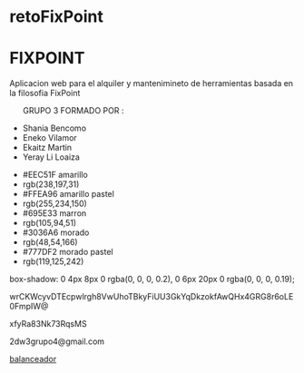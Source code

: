 # retoFixPoint
<h1>FIXPOINT</h1>
<p>Aplicacion web para el alquiler y mantenimineto de herramientas basada en la filosofia FixPoint</p>

<ul>
  <p>GRUPO 3 FORMADO POR :</p>
    <li>Shania Bencomo</li>
    <li>Eneko Vilamor</li>
    <li>Ekaitz Martin</li>
    <li>Yeray Li Loaiza</li>
</ul>


<ul>
  <li name='FixPointBueno-1' rgb='EEC51F' r='238' g='197' b='31' > #EEC51F amarillo </li>
  <li>rgb(238,197,31)</li>
  <li name='FixPointBueno-2' rgb='FFEA96' r='255' g='234' b='150' > #FFEA96 amarillo pastel </li>
  <li>rgb(255,234,150)</li>
  <li name='FixPointBueno-3' rgb='695E33' r='105' g='94' b='51' > #695E33 marron </li>
  <li> rgb(105,94,51)</li>
  <li name='FixPointBueno-4' rgb='3036A6' r='48' g='54' b='166' > #3036A6 morado </li>
  <li>rgb(48,54,166)</li>
  <li name='FixPointBueno-5' rgb='777DF2' r='119' g='125' b='242' > #777DF2 morado pastel </li>
  <li>rgb(119,125,242)</li>
</ul> 

box-shadow: 0 4px 8px 0 rgba(0, 0, 0, 0.2), 0 6px 20px 0 rgba(0, 0, 0, 0.19);

<p>wrCKWcyvDTEcpwlrgh8VwUhoTBkyFiUU3GkYqDkzokfAwQHx4GRG8r6oLE0FmpIW@</p>
<p>xfyRa83Nk73RqsMS</p>
<p>2dw3grupo4@gmail.com<p>
  
  <a href="http://ec2-54-236-33-67.compute-1.amazonaws.com" target="_blank">balanceador</a>
